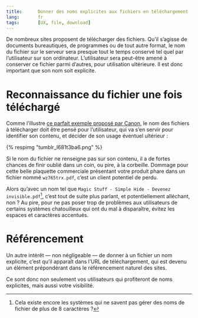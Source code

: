 ```yaml
---
title:      Donner des noms explicites aux fichiers en téléchargement
lang:       fr
tags:       [UX, file, download]
---
```


De nombreux sites proposent de télécharger des fichiers. Qu’il s’agisse de documents bureautiques, de programmes ou de tout autre format, le nom du fichier sur le serveur sera presque tout le temps conservé tel quel par l’utilisateur sur son ordinateur. L’utilisateur sera peut-être amené à conserver ce fichier parmi d’autres, pour utilisation ultérieure. Il est donc important que son nom soit explicite.

# Reconnaissance du fichier une fois téléchargé

Comme l’illustre [ce parfait exemple proposé par Canon](/2011/03/des-noms-de-fichiers-a-telecharger-denues-de-sens-sur-software-canon-europe-com.html), le nom des fichiers à télécharger doit être pensé pour l’utilisateur, qui va s’en servir pour identifier son contenu, et décider de son usage éventuel ultérieur :

{% respimg "tumblr_l681t3ba6.png" %}

Si le nom du fichier ne renseigne pas sur son contenu, il a de fortes chances de finir oublié dans un coin, ou pire, à la corbeille. Dommage pour cette belle plaquette commerciale présentant votre produit phare dans un fichier nommé `wz765trx.pdf`, c’est un client potentiel de perdu.

Alors qu’avec un nom tel que `Magic Stuff - Simple Hide - Devenez invisible.pdf`[^1], c’est tout de suite plus parlant, et potentiellement alléchant, non ? Au pire, pour ne pas poser trop de problèmes aux utilisateurs de certains systèmes chatouilleux qui ont du mal à disparaître, évitez les espaces et caractères accentués.

# Référencement

Un autre intérêt — non négligeable — de donner à un fichier un nom explicite, c’est qu’il apparaît dans l’URL de téléchargement, qui est devenu un élément prépondérant dans le référencement naturel des sites.

Ce sont donc non seulement vos utilisateurs qui profiteront de noms explicites, mais aussi votre visibilité.

[^1]: Cela existe encore les systèmes qui ne savent pas gérer des noms de fichier de plus de 8 caractères ?
